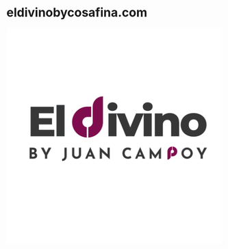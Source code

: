 # eldivinobycosafina.com

[![eldivinobycosafina.com](/assets/media/logo.png)](https://eldivinobycosafina.com/)
